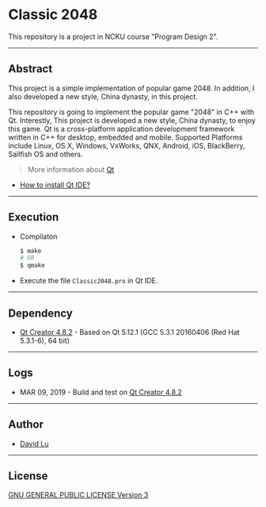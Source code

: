# Classic 2048

This repository is a project in NCKU course "Program Design 2".

---
## Abstract

This project is a simple implementation of popular game 2048. In addition, I also developed a new style, China dynasty, in this project.

This repository is going to implement the popular game "2048" in C++ with Qt. Interestly, This project is developed a new style, China dynasty, to enjoy this game. Qt is a cross-platform application development framework written in C++ for desktop, embedded and mobile. Supported Platforms include Linux, OS X, Windows, VxWorks, QNX, Android, iOS, BlackBerry, Sailfish OS and others.

> More information about [Qt](https://wiki.qt.io/About_Qt)

* [How to install Qt IDE?](https://www.qt.io/qt-5-12?utm_campaign=Qt%205.12&utm_source=homepage-hero-banner)

---
## Execution

* Compilaton
	```bash
	$ make
	# OR
	$ qmake
	```
* Execute the file `Classic2048.pro` in Qt IDE.

---
## Dependency

* [Qt Creator 4.8.2](http://download.qt.io/official_releases/qt/5.12/5.12.1/qt-opensource-linux-x64-5.12.1.run.mirrorlist) - Based on Qt 5.12.1 (GCC 5.3.1 20160406 (Red Hat 5.3.1-6), 64 bit)

---
## Logs

* MAR 09, 2019 - Build and test on [Qt Creator 4.8.2](http://download.qt.io/official_releases/qt/5.12/5.12.1/qt-opensource-linux-x64-5.12.1.run.mirrorlist)

---
## Author

* [David Lu](http://github.com/yungshenglu)

---
## License

[GNU GENERAL PUBLIC LICENSE Version 3](LICENSE)
